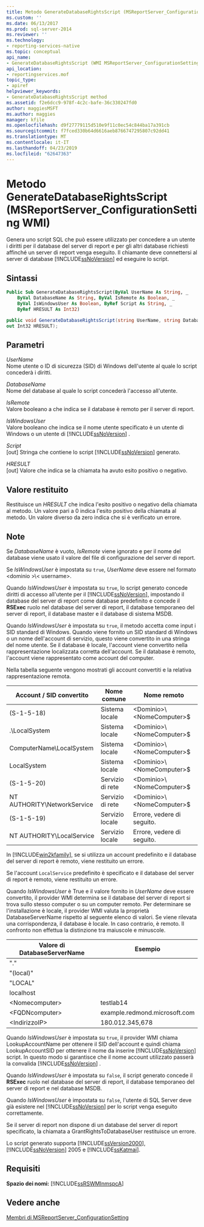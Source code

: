 ```yaml
---
title: Metodo GenerateDatabaseRightsScript (MSReportServer_ConfigurationSetting WMI) | Microsoft Docs
ms.custom: ''
ms.date: 06/13/2017
ms.prod: sql-server-2014
ms.reviewer: ''
ms.technology:
- reporting-services-native
ms.topic: conceptual
api_name:
- GenerateDatabaseRightsScript (WMI MSReportServer_ConfigurationSetting Class)
api_location:
- reportingservices.mof
topic_type:
- apiref
helpviewer_keywords:
- GenerateDatabaseRightsScript method
ms.assetid: f2e6dcc9-978f-4c2c-bafe-36c330247fd0
author: maggiesMSFT
ms.author: maggies
manager: kfile
ms.openlocfilehash: d9f27779115d510e9f11c0ec54c844ba17a391cb
ms.sourcegitcommit: f7fced330b64d6616aeb8766747295807c92dd41
ms.translationtype: MT
ms.contentlocale: it-IT
ms.lasthandoff: 04/23/2019
ms.locfileid: "62647363"
---
```

# <a name="generatedatabaserightsscript-method-wmi-msreportserverconfigurationsetting"></a>Metodo GenerateDatabaseRightsScript (MSReportServer_ConfigurationSetting WMI)
  Genera uno script SQL che può essere utilizzato per concedere a un utente i diritti per il database del server di report e per gli altri database richiesti affinché un server di report venga eseguito. Il chiamante deve connettersi al server di database [!INCLUDE[ssNoVersion](../../includes/ssnoversion-md.md)] ed eseguire lo script.  
  
## <a name="syntax"></a>Sintassi  
  
```vb  
Public Sub GenerateDatabaseRightsScript(ByVal UserName As String, _  
    ByVal DatabaseName As String, ByVal IsRemote As Boolean, _  
    ByVal IsWindowsUser As Boolean, ByRef Script As String, _  
    ByRef HRESULT As Int32)  
```  
  
```csharp  
public void GenerateDatabaseRightsScript(string UserName, string DatabaseName, bool IsRemote, bool IsWindowsUser, out string Script,   
out Int32 HRESULT);  
```  
  
## <a name="parameters"></a>Parametri  
 *UserName*  
 Nome utente o ID di sicurezza (SID) di Windows dell'utente al quale lo script concederà i diritti.  
  
 *DatabaseName*  
 Nome del database al quale lo script concederà l'accesso all'utente.  
  
 *IsRemote*  
 Valore booleano a che indica se il database è remoto per il server di report.  
  
 *IsWindowsUser*  
 Valore booleano che indica se il nome utente specificato è un utente di Windows o un utente di [!INCLUDE[ssNoVersion](../../includes/ssnoversion-md.md)] .  
  
 *Script*  
 [out] Stringa che contiene lo script [!INCLUDE[ssNoVersion](../../includes/ssnoversion-md.md)] generato.  
  
 *HRESULT*  
 [out] Valore che indica se la chiamata ha avuto esito positivo o negativo.  
  
## <a name="return-value"></a>Valore restituito  
 Restituisce un *HRESULT* che indica l'esito positivo o negativo della chiamata al metodo. Un valore pari a 0 indica l'esito positivo della chiamata al metodo. Un valore diverso da zero indica che si è verificato un errore.  
  
## <a name="remarks"></a>Note  
 Se *DatabaseName* è vuoto, *IsRemote* viene ignorato e per il nome del database viene usato il valore del file di configurazione del server di report.  
  
 Se *IsWindowsUser* è impostata su `true`, *UserName* deve essere nel formato \<dominio >\\< username\>.  
  
 Quando *IsWindowsUser* è impostata su `true`, lo script generato concede diritti di accesso all'utente per il [!INCLUDE[ssNoVersion](../../includes/ssnoversion-md.md)], impostando il database del server di report come database predefinito e concede il **RSExec** ruolo nel database del server di report, il database temporaneo del server di report, il database master e il database di sistema MSDB.  
  
 Quando *IsWindowsUser* è impostata su `true`, il metodo accetta come input i SID standard di Windows. Quando viene fornito un SID standard di Windows o un nome dell'account di servizio, questo viene convertito in una stringa del nome utente. Se il database è locale, l'account viene convertito nella rappresentazione localizzata corretta dell'account. Se il database è remoto, l'account viene rappresentato come account del computer.  
  
 Nella tabella seguente vengono mostrati gli account convertiti e la relativa rappresentazione remota.  
  
|Account / SID convertito|Nome comune|Nome remoto|  
|---------------------------------------|-----------------|-----------------|  
|(S-1-5-18)|Sistema locale|\<Dominio>\\<NomeComputer\>$|  
|.\LocalSystem|Sistema locale|\<Dominio>\\<NomeComputer\>$|  
|ComputerName\LocalSystem|Sistema locale|\<Dominio>\\<NomeComputer\>$|  
|LocalSystem|Sistema locale|\<Dominio>\\<NomeComputer\>$|  
|(S-1-5-20)|Servizio di rete|\<Dominio>\\<NomeComputer\>$|  
|NT AUTHORITY\NetworkService|Servizio di rete|\<Dominio>\\<NomeComputer\>$|  
|(S-1-5-19)|Servizio locale|Errore, vedere di seguito.|  
|NT AUTHORITY\LocalService|Servizio locale|Errore, vedere di seguito.|  
  
 In [!INCLUDE[win2kfamily](../../includes/win2kfamily-md.md)], se si utilizza un account predefinito e il database del server di report è remoto, viene restituito un errore.  
  
 Se l'account `LocalService` predefinito è specificato e il database del server di report è remoto, viene restituito un errore.  
  
 Quando *IsWindowsUser* è True e il valore fornito in *UserName* deve essere convertito, il provider WMI determina se il database del server di report si trova sullo stesso computer o su un computer remoto. Per determinare se l'installazione è locale, il provider WMI valuta la proprietà DatabaseServerName rispetto al seguente elenco di valori. Se viene rilevata una corrispondenza, il database è locale. In caso contrario, è remoto. Il confronto non effettua la distinzione tra maiuscole e minuscole.  
  
|Valore di DatabaseServerName|Esempio|  
|---------------------------------|-------------|  
|"."||  
|"(local)"||  
|"LOCAL"||  
|localhost||  
|\<Nomecomputer>|testlab14|  
|\<FQDNcomputer>|example.redmond.microsoft.com|  
|\<IndirizzoIP>|180.012.345,678|  
  
 Quando *IsWindowsUser* è impostata su `true`, il provider WMI chiama LookupAccountName per ottenere il SID dell'account e quindi chiama LookupAccountSID per ottenere il nome da inserire [!INCLUDE[ssNoVersion](../../includes/ssnoversion-md.md)] script. In questo modo si garantisce che il nome account utilizzato passerà la convalida [!INCLUDE[ssNoVersion](../../includes/ssnoversion-md.md)] .  
  
 Quando *IsWindowsUser* è impostata su `false`, il script generato concede il **RSExec** ruolo nel database del server di report, il database temporaneo del server di report e nel database MSDB.  
  
 Quando *IsWindowsUser* è impostata su `false`, l'utente di SQL Server deve già esistere nel [!INCLUDE[ssNoVersion](../../includes/ssnoversion-md.md)] per lo script venga eseguito correttamente.  
  
 Se il server di report non dispone di un database del server di report specificato, la chiamata a GrantRightsToDatabaseUser restituisce un errore.  
  
 Lo script generato supporta [!INCLUDE[ssVersion2000](../../includes/ssversion2000-md.md)], [!INCLUDE[ssNoVersion](../../includes/ssnoversion-md.md)] 2005 e [!INCLUDE[ssKatmai](../../includes/sskatmai-md.md)].  
  
## <a name="requirements"></a>Requisiti  
 **Spazio dei nomi:** [!INCLUDE[ssRSWMInmspcA](../../includes/ssrswminmspca-md.md)]  
  
## <a name="see-also"></a>Vedere anche  
 [Membri di MSReportServer_ConfigurationSetting](msreportserver-configurationsetting-members.md)  
  
  
